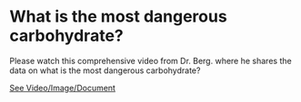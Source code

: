 # What is the most dangerous carbohydrate?

Please watch this comprehensive video from Dr. Berg. where he shares the data on what is the most dangerous carbohydrate?

 [See Video/Image/Document](https://hls-player.drberg.com/asset?path=migrated-assets/the-carb-more-dangerous-than-sugar-surprising-1080p)
